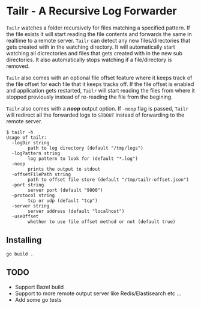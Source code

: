 # Tailr - A Recursive Log Forwarder

`Tailr` watches a folder recursively for files matching a specified pattern. If the file exists it will start reading the file contents and forwards the same in realtime to a remote server. `Tailr` can detect any new files/directories that gets created with in the watching directory. It will automatically start watching all dicrectories and files that gets  created with in the new sub directories. It also automatically stops watching if a file/directory is removed.

`Tailr` also comes with an optional file offset feature where it keeps track of the file offset for each file that it keeps tracks off. If the file offset is enabled and application gets restarted, `Tailr` will start reading the files from where it stopped previously instead of re-reading the file from the begining.

`Tailr` also comes with a ***noop*** output option. If `-noop` flag is passed, `Tailr` will redirect all the forwarded logs to `STDOUT` instead of forwarding to the remote server.

```
$ tailr -h
Usage of tailr:
  -logDir string
    	path to log directory (default "/tmp/logs")
  -logPattern string
    	log pattern to look for (default "*.log")
  -noop
    	prints the output to stdout
  -offsetFilePath string
    	path to offset file store (default "/tmp/tailr-offset.json")
  -port string
    	server port (default "9000")
  -protocol string
    	tcp or udp (default "tcp")
  -server string
    	server address (default "localhost")
  -useOffset
    	whether to use file offset method or not (default true)
```

## Installing

    go build .

## TODO

* Support Bazel build
* Support to more remote output server like Redis/Elastisearch etc ...
* Add some go tests
